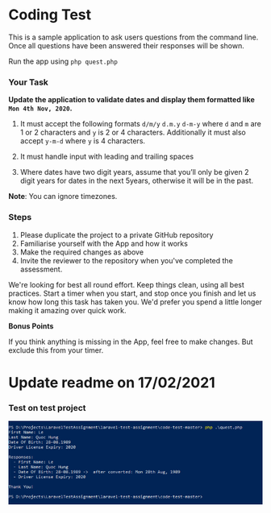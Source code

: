 # Coding Test

This is a sample application to ask users questions from the command line.
Once all questions have been answered their responses will be shown.

Run the app using `php quest.php`


### Your Task
**Update the application to validate dates and display them formatted like `Mon 4th Nov, 2020`.**

1. It must accept the following formats `d/m/y` `d.m.y` `d-m-y` where `d` and `m` are 1 or 2 characters and `y` is 2 or 4 characters.
Additionally it must also accept `y-m-d` where `y` is 4 characters.

2. It must handle input with leading and trailing spaces

3. Where dates have two digit years, assume that you’ll only be given 2 digit years for dates in the next 5years, otherwise it will be in the past.

**Note**: You can ignore timezones.

### Steps

1. Please duplicate the project to a private GitHub repository
2. Familiarise yourself with the App and how it works
3. Make the required changes as above
4. Invite the reviewer to the repository when you've completed the assessment.

We're looking for best all round effort. Keep things clean, using all best practices. Start a timer when you start, and stop once you finish and let us know how long this task has taken you. We'd prefer you spend a little longer making it amazing over quick work.

**Bonus Points**

If you think anything is missing in the App, feel free to make changes. But exclude this from your timer.


# Update readme on 17/02/2021

### Test on test project

![](test.png)
